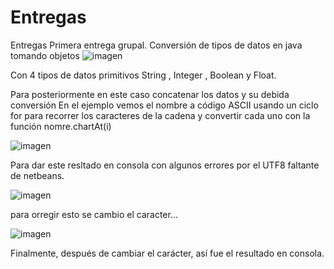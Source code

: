 # Entregas
Entregas
Primera entrega grupal.
Conversión de tipos de datos en java tomando objetos
![imagen](https://github.com/user-attachments/assets/e3a82e3d-b2d4-4dd4-8a09-f75607d720c9)


Con 4 tipos de datos primitivos
String , Integer , Boolean y Float.

Para posteriormente en este caso concatenar los datos y su debida conversión 
En el ejemplo vemos el nombre a código ASCII usando un ciclo for para recorrer los caracteres de la cadena y convertir cada uno con la función nomre.chartAt(i)

![imagen](https://github.com/user-attachments/assets/10ae1be2-7996-4ecf-aca6-458a18e1611e)


Para dar este resltado en consola con algunos errores por el UTF8 faltante de netbeans. 

![imagen](https://github.com/user-attachments/assets/42dca634-4496-4cab-a1fc-d0db0737e0b7)


para orregir esto se cambio el caracter...

![imagen](https://github.com/user-attachments/assets/336b8301-9a1d-45df-9fe0-9a7655f5af10)


Finalmente, después de cambiar el carácter, así fue el resultado en consola.
